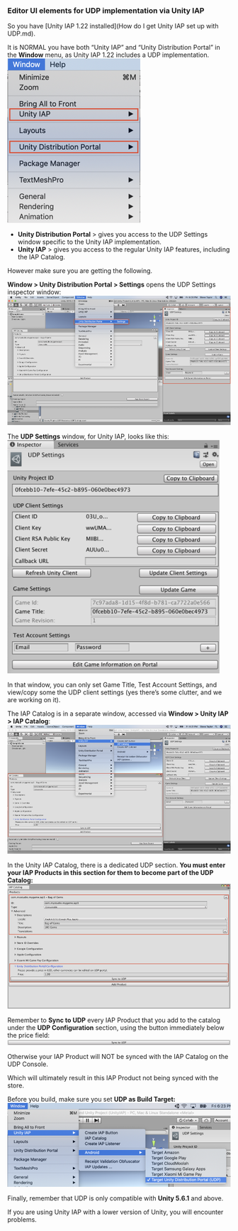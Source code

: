 ### Editor UI elements for UDP implementation via Unity IAP

So you have [Unity IAP 1.22 installed](How do I get Unity IAP set up with UDP.md).

It is NORMAL you have both “Unity IAP” and “Unity Distribution Portal” in the **Window** menu, as Unity IAP 1.22 includes a UDP implementation.
![img](images/image_42.png)

- **Unity Distribution Portal** > gives you access to the UDP Settings window specific to the Unity IAP implementation. 
- **Unity IAP** > gives you access to the regular Unity IAP features, including the IAP Catalog.

However make sure you are getting the following.

**Window > Unity Distribution Portal > Settings** opens the UDP Settings inspector window:
![img](images/image_43.png)

The **UDP Settings** window, for Unity IAP, looks like this:
![img](images/image_44.png)

In that window, you can only set Game Title, Test Account Settings, and view/copy some the UDP client settings (yes there’s some clutter, and we are working on it).

The IAP Catalog is in a separate window, accessed via  **Window > Unity IAP > IAP Catalog**:
![img](images/image_45.png) 

In the Unity IAP Catalog, there is a dedicated UDP section. **You must enter your IAP Products in this section for them to become part of the UDP Catalog:**
![img](images/image_46.png)

Remember to **Sync to UDP** every IAP Product that you add to the catalog under the **UDP Configuration** section, using the button immediately below the price field:
![img](images/image_47.png)

Otherwise your IAP Product will NOT be synced with the IAP Catalog on the UDP Console.

Which will ultimately result in this IAP Product not being synced with the store.

Before you build, make sure you set **UDP as Build Target:**
![img](images/image_48.png)

Finally, remember that UDP is only compatible with **Unity 5.6.1** and above.

If you are using Unity IAP with a lower version of Unity, you will encounter problems.